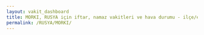 ```yaml
---
layout: vakit_dashboard
title: MORKI, RUSYA için iftar, namaz vakitleri ve hava durumu - ilçe/eyalet seç
permalink: /RUSYA/MORKI/
---
```


<script type="text/javascript">
  var GLOBAL_COUNTRY = 'RUSYA';
  var GLOBAL_CITY = 'MORKI';
  var GLOBAL_STATE = '';
  var lat = 72;
  var lon = 21;
</script>
